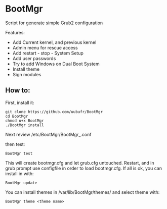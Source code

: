 # BootMgr
Script for generate simple Grub2 configuration

Features:

- Add Current kernel, and previous kernel
- Admin menu for rescue access
- Add restart - stop - System Setup
- Add user passwords
- Try to add Windows on Dual Boot System
- Install theme
- Sign modules

## How to:

First, install it:

    git clone https://github.com/uubufr/BootMgr
    cd BootMgr
    chmod u+x BootMgr
    ./BootMgr install

Next review /etc/BootMgr/BootMgr_.conf

then test:

    BootMgr test

This will create bootmgr.cfg and let grub.cfg untouched. Restart, and in grub prompt use configfile in order to load bootmgr.cfg. If all is ok, you can install in with:

    BootMgr update

You can install themes in /var/lib/BootMgr/themes/ and select theme with:

    BootMgr theme <theme name>

